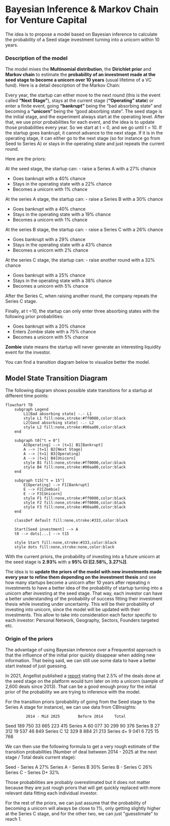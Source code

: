 # Bayesian Inference & Markov Chain for Venture Capital
The idea is to propose a model based on Bayesian inference to calculate the probability of a Seed stage investment turning into a unicorn within 10 years.  

### Description of the model
The model mixes the **Multinomial distribution**, the **Dirichlet prior** and **Markov chain** to estimate the **probability of an investment made at the seed stage to become a unicorn over 10 years** (usual lifetime of a VC fund). Here is a detail description of the Markov Chain:

Every year, the startup can either move to the next round (this is the event called **“Next Stage”**), stays at the current stage (**“Operating” state**) or enter a finite event, going **“bankrupt”** being the “bad absorbing state” and becoming a **“unicorn”** being the “good absorbing state”. 
The seed stage is the initial stage, and the experiment always start at the operating level. After that, we use prior probabilities for each event, and the idea is to update those probabilities every year. So we start at t = 0, and we go until t = 10. 
If the startup goes bankrupt, it cannot advance to the next stage. If it is in the operating stage, it can either go to the next stage (so for instance go from Seed to Series A) or stays in the operating state and just repeats the current round. 

Here are the priors:

At the seed stage, the startup can: - raise a Series A with a 27% chance
-	Goes bankrupt with a 40% chance
-	Stays in the operating state with a 22% chance
-	Becomes a unicorn with 1% chance
  
At the series A stage, the startup can: - raise a Series B with a 30% chance
-	Goes bankrupt with a 40% chance
-	Stays in the operating state with a 19% chance
-	Becomes a unicorn with 1% chance
  
At the series B stage, the startup can: - raise a Series C with a 26% chance
-	Goes bankrupt with a 29% chance
-	Stays in the operating state with a 43% chance
-	Becomes a unicorn with 2% chance

At the series C stage, the startup can: - raise another round with a 32% chance
-	Goes bankrupt with a 25% chance
-	Stays in the operating state with a 38% chance
-	Becomes a unicorn with 5% chance

After the Series C, when raising another round, the company repeats the Series C stage.

Finally, at t =10, the startup can only enter three absorbing states with the following prior probabilities:
-	Goes bankrupt with a 20% chance
-	Enters Zombie state with a 75% chance
-	Becomes a unicorn with 5% chance
  
**Zombie** state means the startup will never generate an interesting liquidity event for the investor.

You can find a transition diagram below to visualize better the model. 

## Model State Transition Diagram

The following diagram shows possible state transitions for a startup at different time points:

```mermaid
flowchart TB
    subgraph Legend
        L1[Bad absorbing state] -.- L1
        style L1 fill:none,stroke:#ff0000,color:black
        L2[Good absorbing state] -.- L2
        style L2 fill:none,stroke:#00aa00,color:black
    end

    subgraph t0["t = 0"]
        A[Operating] --> |t=1| B1[Bankrupt]
        A --> |t=1| B2[Next Stage]
        A --> |t=1| B3[Operating]
        A --> |t=1| B4[Unicorn]
        style B1 fill:none,stroke:#ff0000,color:black
        style B4 fill:none,stroke:#00aa00,color:black
    end
    
    subgraph t15["t = 15"]
        E[Operating] --> F1[Bankrupt]
        E --> F2[Zombie]
        E --> F3[Unicorn]
        style F1 fill:none,stroke:#ff0000,color:black
        style F2 fill:none,stroke:#ff0000,color:black
        style F3 fill:none,stroke:#00aa00,color:black
    end
    
    classDef default fill:none,stroke:#333,color:black
    
    Start[Seed investment] --> A
    t0 --> dots[...] --> t15
    
    style Start fill:none,stroke:#333,color:black
    style dots fill:none,stroke:none,color:black
```

With the current priors, the probability of investing into a future unicorn at the seed stage is  **2.93%** with a **95% CI [[2.58%, 3.27%]]**.

The idea is to **update the priors of the model with new investments made every year to refine them depending on the investment thesis** and see how many startups become a unicorn after 10 years after repeating n investments to have a better idea of the probability of startup turning into a unicorn after investing at the seed stage. That way, each investor can have a better understanding of the probability of success fitting their investment thesis while investing under uncertainty. This will be their probability of investing into unicorn, since the model will be updated with their investments. This allow to take into consideration each factor specific to each investor: Personal Network, Geography, Sectors, Founders targeted etc. 

### Origin of the priors

The advantage of using Bayesian inference over a Frequentist approach is that the influence of the initial prior quickly disappear when adding new information. 
That being said, we can still use some data to have a better start instead of just guessing. 

In 2021, Angellist published a [report](https://www.angellist.com/blog/angellist-unicorn-rate) stating that 2.5% of the deals done at the seed stage on the platform would turn later on into a unicorn (sample of 2,600 deals since 2013). That can be a good enough proxy for the initial prior of the probability we are trying to inference with the model.

For the transition priors (probability of going from the Seed stage to the Series A stage for instance), we can use data from CBInsights:

	         2014 - Mid 2025	    Before 2014    	Total
Seed	        189 750	             33 665	     223 415
Series A	     60 077	             30 299	      90 376
Series B	     27 312	             19 537	      46 849
Series C	     12 329	              8 884	      21 213
Series d+	      9 041	              6 725	      15 766

We can then use the following formula to get a very rough estimate of the transition probabilities (Number of deal between 2014 - 2025 at the next stage / Total deals current stage):

Seed -     Series A	  27%
Series A - Series B	  30%
Series B - Series C	  26%
Series C - Series D+	32%

Those probabilities are probably overestimated but it does not matter because they are just rough priors that will get quickly replaced with more relevant data fitting each individual investor.

For the rest of the priors, we can just assume that the probability of becoming a unicorn will always be close to 1%, only getting slightly higher at the Series C stage, and for the other two, we can just "guesstimate" to reach 1. 
